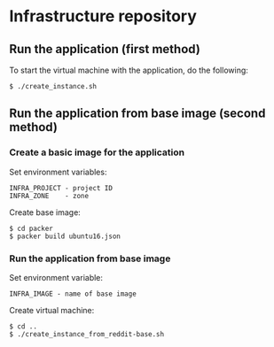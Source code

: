 # Infrastructure repository

## Run the application (first method)

To start the virtual machine with the application, do the following:

    $ ./create_instance.sh

## Run the application from base image (second method)

### Create a basic image for the application

Set environment variables:

    INFRA_PROJECT - project ID
    INFRA_ZONE    - zone

Create base image:

    $ cd packer
    $ packer build ubuntu16.json

### Run the application from base image

Set environment variable:

    INFRA_IMAGE - name of base image

Create virtual machine:

    $ cd ..
    $ ./create_instance_from_reddit-base.sh
